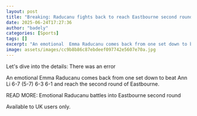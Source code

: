```yaml
---
layout: post
title: "Breaking: Raducanu fights back to reach Eastbourne second round"
date: 2025-06-24T17:27:36
author: "badely"
categories: [Sports]
tags: []
excerpt: "An emotional  Emma Raducanu comes back from one set down to beat Ann Li 6-7 (5-7) 6-3 6-1 and reach the second round of Eastbourne."
image: assets/images/cc9b8b86c87ebdeef097742e5607e70a.jpg
---
```


Let's dive into the details: There was an error

An emotional  Emma Raducanu comes back from one set down to beat Ann Li 6-7 (5-7) 6-3 6-1 and reach the second round of Eastbourne.

READ MORE: Emotional Raducanu battles into Eastbourne second round

Available to UK users only.

